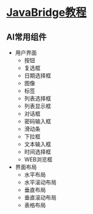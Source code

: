 # [JavaBridge教程](https://javabridge.xcgzs.xyz)
## AI常用组件

- 用户界面
   - 按钮
   - 复选框
   - 日期选择框
   - 图像
   - 标签
   - 列表选择框
   - 列表显示框
   - 对话框
   - 密码输入框
   - 滑动条
   - 下拉框
   - 文本输入框
   - 时间选择框
   - WEB浏览框
- 界面布局
   - 水平布局
   - 水平滚动布局
   - 垂直布局
   - 垂直滚动布局
   - 表格布局

